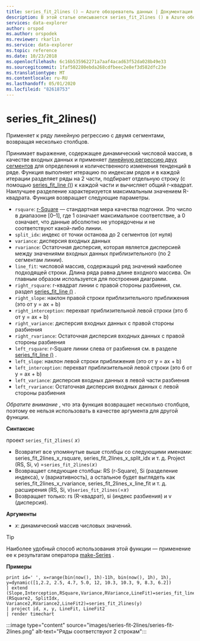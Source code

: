 ```yaml
---
title: series_fit_2lines () — Azure обозреватель данных | Документация Майкрософт
description: В этой статье описывается series_fit_2lines () в Azure обозреватель данных.
services: data-explorer
author: orspod
ms.author: orspodek
ms.reviewer: rkarlin
ms.service: data-explorer
ms.topic: reference
ms.date: 10/23/2018
ms.openlocfilehash: 6c16b535962271a7aaf4acad63f52da028b49e33
ms.sourcegitcommit: 1faf502280ebda268cdfbeec2e8ef3d582dfc23e
ms.translationtype: MT
ms.contentlocale: ru-RU
ms.lasthandoff: 05/01/2020
ms.locfileid: "82618753"
---
```

# <a name="series_fit_2lines"></a>series_fit_2lines()

Применяет к ряду линейную регрессию с двумя сегментами, возвращая несколько столбцов.  

Принимает выражение, содержащее динамический числовой массив, в качестве входных данных и применяет [линейную регрессию двух сегментов](https://en.wikipedia.org/wiki/Segmented_regression) для определения и количественного изменения тенденций в ряде. Функция выполняет итерацию по индексам рядов и в каждой итерации разделяет ряды на 2 части, подбирает отдельную строку (с помощью [series_fit_line ()](series-fit-linefunction.md)) к каждой части и вычисляет общий r-квадрат. Наилучшее разделение характеризуется максимальным значением R-квадрата. Функция возвращает следующие параметры.
* `rsquare`: [r-Square](https://en.wikipedia.org/wiki/Coefficient_of_determination) — стандартная мера качества подгонки. Это число в диапазоне [0–1], где 1 означает максимальное соответствие, а 0 означает, что данные абсолютно не упорядочены и не соответствуют какой-либо линии.
* `split_idx`: индекс от точки останова до 2 сегментов (от нуля)
* `variance`: дисперсия входных данных
* `rvariance`: Остаточная дисперсия, которая является дисперсией между значениями входных данных приблизительного (по 2 сегментам линии).
* `line_fit`: числовой массив, содержащий ряд значений наиболее подходящей строки. Длина ряда равна длине входного массива. Он главным образом используется для построения диаграмм.
* `right_rsquare`: r-квадрат линии с правой стороны разбиения, см. раздел [series_fit_line ()](series-fit-linefunction.md) .
* `right_slope`: наклон правой строки приблизительного приближения (это от y = ax + b)
* `right_interception`: перехват приблизительной левой строки (это б от y = ax + b)
* `right_variance`: дисперсия входных данных с правой стороны разбиения
* `right_rvariance`: Остаточная дисперсия входных данных с правой стороны разбиения
* `left_rsquare`: r-Square линии слева от разбиения см. в разделе [series_fit_line ()](series-fit-linefunction.md) .
* `left_slope`: наклон левой строки приближения (это от y = ax + b)
* `left_interception`: перехват приблизительной левой строки (это б от y = ax + b)
* `left_variance`: дисперсия входных данных в левой части разбиения
* `left_rvariance`: Остаточная дисперсия входных данных с левой стороны разбиения

*Обратите внимание* , что эта функция возвращает несколько столбцов, поэтому ее нельзя использовать в качестве аргумента для другой функции.

**Синтаксис**

проект `series_fit_2lines(` *x*`)`
* Возвратит все упомянутые выше столбцы со следующими именами: series_fit_2lines_x_rsquare, series_fit_2lines_x_split_idx и т. д.
Project (RS, Si, v) =`series_fit_2lines(`*x*`)`
* Возвращает следующие столбцы: RS (r-Square), Si (разделение индекса), v (вариативность), а остальное будет выглядеть как series_fit_2lines_x_rvariance, series_fit_2lines_x_line_fit и т. д. расширения (RS, Si, v)`series_fit_2lines(`=*x*`)`
* Возвращает только: rs (R-квадрат), si (индекс разбиения) и v (дисперсия).
  
**Аргументы**

* *x*: динамический массив числовых значений.  

> [!TIP]
> Наиболее удобный способ использования этой функции — применение ее к результатам оператора [make-Series](make-seriesoperator.md) .

**Примеры**

```kusto
print id=' ', x=range(bin(now(), 1h)-11h, bin(now(), 1h), 1h), y=dynamic([1,2.2, 2.5, 4.7, 5.0, 12, 10.3, 10.3, 9, 8.3, 6.2])
| extend (Slope,Interception,RSquare,Variance,RVariance,LineFit)=series_fit_line(y), (RSquare2, SplitIdx, Variance2,RVariance2,LineFit2)=series_fit_2lines(y)
| project id, x, y, LineFit, LineFit2
| render timechart
```

:::image type="content" source="images/series-fit-2lines/series-fit-2lines.png" alt-text="Ряды соответствуют 2 строкам":::
